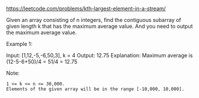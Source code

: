 https://leetcode.com/problems/kth-largest-element-in-a-stream/

Given an array consisting of n integers, find the contiguous subarray of given length k that has the maximum average value. And you need to output the maximum average value.

Example 1:

Input: [1,12,-5,-6,50,3], k = 4
Output: 12.75
Explanation: Maximum average is (12-5-6+50)/4 = 51/4 = 12.75

 

Note:

    1 <= k <= n <= 30,000.
    Elements of the given array will be in the range [-10,000, 10,000].
